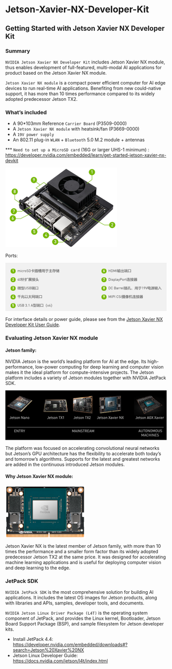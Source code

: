 # Jetson-Xavier-NX-Developer-Kit
## Getting Started with Jetson Xavier NX Developer Kit

### Summary

`NVIDIA Jetson Xavier NX Developer Kit` includes Jetson Xavier NX module, thus enables development of full-featured, multi-modal AI applications for product based on the Jetson Xavier NX module. 

`Jetson Xavier NX module` is a compact power efficient computer for AI edge devices to run real-time AI applications. Benefiting from new could-native support, it has more than 10 times performance compared to its widely adopted predecessor Jetson TX2.


### What’s included

* A 90*103mm Reference `Carrier Board` (P3509-0000)
*	A `Jetson Xavier NX module` with heatsink/fan (P3669-0000)
*	A `19V power supply`
*	An 802.11 plug-in `WLAN` + `Bluetooth` 5.0 M.2 module + antennas

*** `Need to set up a MicroSD card` (16G or larger UHS-1 minimum) : https://developer.nvidia.com/embedded/learn/get-started-jetson-xavier-nx-devkit

<img src="https://github.com/zhanghan4521/Jetson-Xavier-NX-Developer-Kit/raw/master/2020-09-03T00_38_34.png" width="350">

Ports:

<img src="https://github.com/zhanghan4521/Jetson-Xavier-NX-Developer-Kit/raw/master/2020-09-03T00_39_10.png" width="600">

For interface details or power guide, please see from the [Jetson Xavier NX Developer Kit User Guide](https://developer.nvidia.com/embedded/downloads#?search=Jetson%20Xavier%20NX%20Developer%20Kit%20User%20Guide).


### Evaluating Jetson Xavier NX module

#### Jetson family:

NVIDIA Jetson is the world’s leading platform for AI at the edge. Its high-performance, low-power computing for deep learning and computer vision makes it the ideal platform for compute-intensive projects. The Jetson platform includes a variety of Jetson modules together with NVIDIA JetPack SDK. 

<img src="https://github.com/zhanghan4521/Jetson-Xavier-NX-Developer-Kit/raw/master/2020-09-03T01_00_57.png" width="600">

The platform was focused on accelerating convolutional neural networks but Jetson’s GPU architecture has the flexibility to accelerate both today’s and tomorrow’s algorithms. Supports for the latest and greatest networks are added in the continuous introduced Jetson modules.

#### Why Jetson Xavier NX module:

<img src="https://github.com/zhanghan4521/Jetson-Xavier-NX-Developer-Kit/raw/master/2020-09-04T03_38_45.png" width="250">

Jetson Xavier NX is the latest member of Jetson family, with more than 10 times the performance and a smaller form factor than its widely adopted predecessor Jetson TX2 at the same price. It was designed for accelerating machine learning applications and is useful for deploying computer vision and deep learning to the edge. 


### JetPack SDK

`NVIDIA JetPack SDK` is the most comprehensive solution for building AI applications. It includes the latest OS images for Jetson products, along with libraries and APIs, samples, developer tools, and documents.

`NVIDIA Jetson Linux Driver Package (L4T)` is the operating system component of JetPack, and provides the Linux kernel, Bootloader, Jetson Board Support Package (BSP), and sample filesystem for Jetson developer kits.

* Install JetPack 4.4:
https://developer.nvidia.com/embedded/downloads#?search=Jetson%20Xavier%20NX
*	Jetson Linux Developer Guide: 
https://docs.nvidia.com/jetson/l4t/index.html
